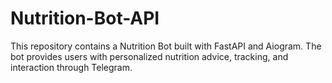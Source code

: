 # Nutrition-Bot-API
This repository contains a Nutrition Bot built with FastAPI and Aiogram. The bot provides users with personalized nutrition advice, tracking, and interaction through Telegram.
